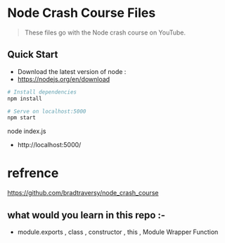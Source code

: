 # Node Crash Course Files

> These files go with the Node crash course on YouTube.

## Quick Start

- Download the latest version of node :
- https://nodejs.org/en/download

```bash
# Install dependencies
npm install

# Serve on localhost:5000
npm start
```
node index.js 
- http://localhost:5000/

# refrence 
 https://github.com/bradtraversy/node_crash_course

## what would you learn in this repo :-
- module.exports , class , constructor , this , Module Wrapper Function